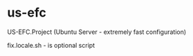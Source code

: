 # us-efc
US-EFC.Project (Ubuntu Server - extremely fast configuration)

fix.locale.sh - is optional script

